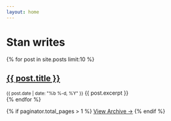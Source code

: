 ```yaml
---
layout: home
---
```


# Stan writes

{% for post in site.posts limit:10 %}
<div class="post">
  <h2><a href="{{ post.url }}">{{ post.title }}</a></h2>
  <small class="date">{{ post.date | date: "%b %-d, %Y" }}</small>
  {{ post.excerpt }}
</div>
{% endfor %}

{% if paginator.total_pages > 1 %}
<a href="/archive">View Archive →</a>
{% endif %}

